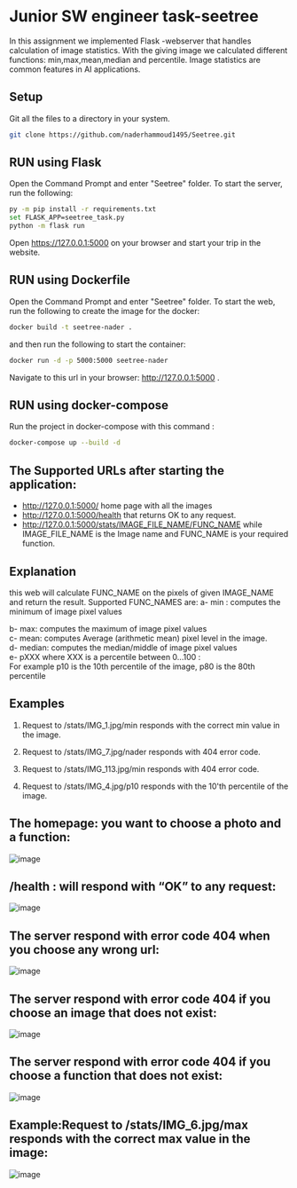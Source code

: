 # Junior SW engineer task-seetree
In this assignment we implemented Flask -webserver that handles calculation of image statistics.
With the giving image we calculated different functions: min,max,mean,median and percentile.
Image statistics are common features in AI applications.

## Setup
Git all the files to a directory in your system.
```bash
git clone https://github.com/naderhammoud1495/Seetree.git
```

## RUN using Flask

Open the Command Prompt and enter "Seetree" folder.
To start the server, run the following:
```bash
py -m pip install -r requirements.txt
set FLASK_APP=seetree_task.py
python -m flask run 
```
Open https://127.0.0.1:5000 on your browser and start your trip in the website. 

## RUN using Dockerfile

Open the Command Prompt and enter "Seetree" folder.
To start the web, run the following to create the image for the docker:
```bash
docker build -t seetree-nader .
```
and then run the following to start the container:
```bash
docker run -d -p 5000:5000 seetree-nader
```
Navigate to this url in your browser: http://127.0.0.1:5000 . 

## RUN using docker-compose

Run the project in docker-compose with this command :
```bash
docker-compose up --build -d
```

## The Supported URLs after starting the application:
* http://127.0.0.1:5000/ 
  home page with all the images
* http://127.0.0.1:5000/health
  that returns OK to any request.
* http://127.0.0.1:5000/stats/IMAGE_FILE_NAME/FUNC_NAME
  while IMAGE_FILE_NAME is the Image name and FUNC_NAME is your required function. 

## Explanation
this web will calculate FUNC_NAME on the pixels of given IMAGE_NAME and return the result.
 Supported FUNC_NAMES are:
a- min : computes the minimum of image pixel values                                                                                                     
                                                                                         
b- max:  computes the maximum of image pixel values                                                                                                                                                 
c- mean: computes Average (arithmetic mean) pixel level in the image.                                                  
d- median: computes the median/middle of image pixel values                                                                       
e-  pXXX where XXX is a percentile between 0...100 :                                                           
For example p10 is the 10th percentile of the image, p80 is the 80th percentile                          

## Examples
1. Request to /stats/IMG_1.jpg/min responds with the correct min value in the
   image.

2. Request to /stats/IMG_7.jpg/nader responds with 404 error code.

3. Request to /stats/IMG_113.jpg/min responds with 404 error code.

4. Request to /stats/IMG_4.jpg/p10 responds with the 10'th percentile of the image.

## The homepage: you want to choose a photo and a function:
![image](https://user-images.githubusercontent.com/57456841/120870071-9f1f4d00-c5a0-11eb-999a-adaeb79e3d03.png)

## /health : will respond with “OK” to any request:
![image](https://user-images.githubusercontent.com/57456841/120870231-1359f080-c5a1-11eb-8318-6d80670abbac.png)

## The server respond with error code 404 when you choose any wrong url:
![image](https://user-images.githubusercontent.com/57456841/120870477-b6ab0580-c5a1-11eb-8eb9-d155ed11f19d.png)

## The server respond with error code 404 if you choose an image that does not exist:
![image](https://user-images.githubusercontent.com/57456841/120870644-1bfef680-c5a2-11eb-8b4c-998cfa34206c.png)

## The server respond with error code 404 if you choose a function that does not exist:
![image](https://user-images.githubusercontent.com/57456841/120870732-52d50c80-c5a2-11eb-9f83-3162dd303cdf.png)

## Example:Request to /stats/IMG_6.jpg/max responds with the correct max value in the image:
![image](https://user-images.githubusercontent.com/57456841/120870967-15bd4a00-c5a3-11eb-9031-0ea1d76437df.png)






